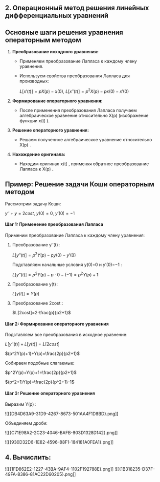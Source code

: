 ## **2. Операционный метод решения линейных дифференциальных уравнений**
## **Основные шаги решения уравнения операторным методом**

1. **Преобразование исходного уравнения:**
    - Применяем преобразование Лапласа к каждому члену уравнения.
    - Используем свойства преобразования Лапласа для производных:
        
        $L[x′(t)]=pX(p)−x(0)$, $L[x′′(t)]=p^2X(p)−px(0)−x′(0)$
        
2. **Формирование операторного уравнения:**
    - После применения преобразования Лапласа получаем алгебраическое уравнение относительно X(p) (изображение функции x(t) ).
    
3. **Решение операторного уравнения:**
    - Решаем полученное алгебраическое уравнение относительно X(p) .
    
4. **Нахождение оригинала:**
    - Находим оригинал x(t) , применяя обратное преобразование Лапласа к X(p) .

## **Пример: Решение задачи Коши операторным методом**

Рассмотрим задачу Коши:

$y′′+y=2cost$, $y(0)=0$, $y′(0)=−1$

#### Шаг 1: Применение преобразования Лапласа

Применим преобразование Лапласа к каждому члену уравнения:

1. Преобразование y′′(t) :
    
    $L[y′′(t)]=p^2Y(p)−py(0)−y′(0)$
    
    Подставляем начальные условия y(0)=0 и y′(0)=−1 :
    
    $L[y′′(t)]=p^2Y(p)−p⋅0−(−1)=p^2Y(p)+1$
    
2. Преобразование y(t) :
    
    $L[y(t)]=Y(p)$
    
3. Преобразование 2cost :
    
    $L[2cost]=2⋅\frac{p}{p2+1}​$

#### Шаг 2: Формирование операторного уравнения

Подставляем все преобразования в исходное уравнение:

$L[y′′(t)]+L[y(t)]=L[2cost]$

$(p^2Y(p)+1)+Y(p)=\frac{2p}{p2+1}​$

Собираем подобные слагаемые:

$p^2Y(p)+Y(p)+1=\frac{2p}{p2+1}​$

$(p^2+1)Y(p)=\frac{2p​}{p^2+1}-1$
#### Шаг 3: Решение операторного уравнения

Выразим Y(p) :

![[{DB4D63A9-31D9-4267-8673-501AA4F1D8BD}.png]]

Объединяем дроби:

![[{C71E98A2-2C23-4046-BAFB-803D1328D142}.png]]

![[{930D32D6-1E82-4596-88F1-184181A0FEA1}.png]]

## **4. Вычислить:**
![[{1FD862E2-1227-43BA-9AF4-1102F192788E}.png]]
![[{1B318235-D37F-49FA-8386-81AC22D60205}.png]]
